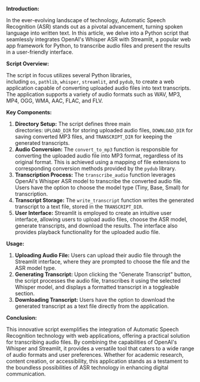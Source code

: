 **Introduction:**

In the ever-evolving landscape of technology, Automatic Speech Recognition (ASR) stands out as a pivotal advancement, turning spoken language into written text. In this article, we delve into a Python script that seamlessly integrates OpenAI's Whisper ASR with Streamlit, a popular web app framework for Python, to transcribe audio files and present the results in a user-friendly interface.

**Script Overview:**

The script in focus utilizes several Python libraries, including `os`, `pathlib`, `whisper`, `streamlit`, and `pydub`, to create a web application capable of converting uploaded audio files into text transcripts. The application supports a variety of audio formats such as WAV, MP3, MP4, OGG, WMA, AAC, FLAC, and FLV.

**Key Components:**

1.  **Directory Setup:** The script defines three main directories: `UPLOAD_DIR` for storing uploaded audio files, `DOWNLOAD_DIR` for saving converted MP3 files, and `TRANSCRIPT_DIR` for keeping the generated transcripts.
2.  **Audio Conversion:** The `convert_to_mp3` function is responsible for converting the uploaded audio file into MP3 format, regardless of its original format. This is achieved using a mapping of file extensions to corresponding conversion methods provided by the `pydub` library.
3.  **Transcription Process:** The `transcribe_audio` function leverages OpenAI's Whisper ASR model to transcribe the converted audio file. Users have the option to choose the model type (Tiny, Base, Small) for transcription.
4.  **Transcript Storage:** The `write_transcript` function writes the generated transcript to a text file, stored in the `TRANSCRIPT_DIR`.
5.  **User Interface:** Streamlit is employed to create an intuitive user interface, allowing users to upload audio files, choose the ASR model, generate transcripts, and download the results. The interface also provides playback functionality for the uploaded audio file.

**Usage:**

1.  **Uploading Audio File:** Users can upload their audio file through the Streamlit interface, where they are prompted to choose the file and the ASR model type.
2.  **Generating Transcript:** Upon clicking the "Generate Transcript" button, the script processes the audio file, transcribes it using the selected Whisper model, and displays a formatted transcript in a toggleable section.
3.  **Downloading Transcript:** Users have the option to download the generated transcript as a text file directly from the application.

**Conclusion:**

This innovative script exemplifies the integration of Automatic Speech Recognition technology with web applications, offering a practical solution for transcribing audio files. By combining the capabilities of OpenAI's Whisper and Streamlit, it provides a versatile tool that caters to a wide range of audio formats and user preferences. Whether for academic research, content creation, or accessibility, this application stands as a testament to the boundless possibilities of ASR technology in enhancing digital communication.
